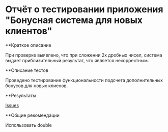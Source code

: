# Отчёт о тестировании приложения "Бонусная система для новых клиентов"

**Краткое описание

При проверке выявлено, что при сложении 2х дробных чисел, система выдает приблизительный результат, что является некорректным. 

**Описание тестов

Проведено тестирование функциональности подсчета дополнительных бонусов для новых клиенов.

**Результаты

[Issues](https://github.com/Lars175/Precision_2.2/issues/1#issue-611219186_)

**Общие рекомендации

Использовать double
